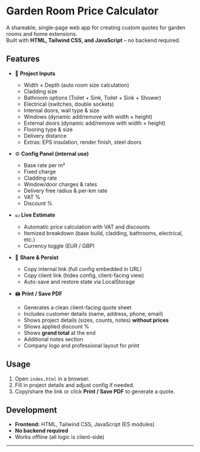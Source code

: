 # Garden Room Price Calculator

A shareable, single-page web app for creating custom quotes for garden rooms and home extensions.  
Built with **HTML, Tailwind CSS, and JavaScript** – no backend required.

## Features

- 📐 **Project Inputs**
  - Width × Depth (auto room size calculation)
  - Cladding size
  - Bathroom options (Toilet + Sink, Toilet + Sink + Shower)
  - Electrical (switches, double sockets)
  - Internal doors, wall type & size
  - Windows (dynamic add/remove with width × height)
  - External doors (dynamic add/remove with width × height)
  - Flooring type & size
  - Delivery distance
  - Extras: EPS insulation, render finish, steel doors

- ⚙️ **Config Panel (internal use)**
  - Base rate per m²
  - Fixed charge
  - Cladding rate
  - Window/door charges & rates
  - Delivery free radius & per-km rate
  - VAT %
  - Discount %

- 💶 **Live Estimate**
  - Automatic price calculation with VAT and discounts
  - Itemized breakdown (base build, cladding, bathrooms, electrical, etc.)
  - Currency toggle (EUR / GBP)

- 🔗 **Share & Persist**
  - Copy internal link (full config embedded in URL)
  - Copy client link (hides config, client-facing view)
  - Auto-save and restore state via LocalStorage

- 🖨️ **Print / Save PDF**
  - Generates a clean client-facing quote sheet
  - Includes customer details (name, address, phone, email)
  - Shows project details (sizes, counts, notes) **without prices**
  - Shows applied discount %
  - Shows **grand total** at the end
  - Additional notes section
  - Company logo and professional layout for print

## Usage

1. Open `index.html` in a browser.
2. Fill in project details and adjust config if needed.
3. Copy/share the link or click **Print / Save PDF** to generate a quote.

## Development

- **Frontend:** HTML, Tailwind CSS, JavaScript (ES modules)
- **No backend required**
- Works offline (all logic is client-side)

---